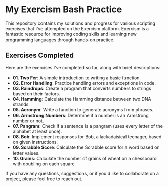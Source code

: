# My Exercism Bash Practice

This repository contains my solutions and progress for various scripting exercises that I've attempted on the Exercism platform. Exercism is a fantastic resource for improving coding skills and learning new programming languages through hands-on practice.

## Exercises Completed

Here are the exercises I've completed so far, along with brief descriptions:

- **01. Two Fer**: A simple introduction to writing a basic function.
- **02. Error Handling**: Practice handling errors and exceptions in code.
- **03. Raindrops**: Create a program that converts numbers to strings based on their factors.
- **04. Hamming**: Calculate the Hamming distance between two DNA strands.
- **05. Acronym**: Write a function to generate acronyms from phrases.
- **06. Armstrong Numbers**: Determine if a number is an Armstrong number or not.
- **07. Pangram**: Check if a sentence is a pangram (uses every letter of the alphabet at least once).
- **08. Bob**: Implement responses for Bob, a lackadaisical teenager, based on given instructions.
- **09. Scrabble Score**: Calculate the Scrabble score for a word based on letter values.
- **10. Grains**: Calculate the number of grains of wheat on a chessboard with doubling on each square.


If you have any questions, suggestions, or if you'd like to collaborate on a project, please feel free to reach out.
